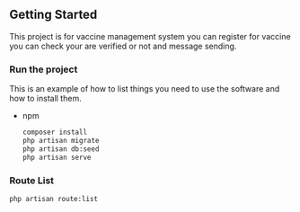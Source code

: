 <!-- GETTING STARTED -->
## Getting Started

This project is for vaccine management system you can register for vaccine you can check your are verified or not and message sending.

### Run the project
This is an example of how to list things you need to use the software and how to install them.
* npm
  ```sh
  composer install
  php artisan migrate
  php artisan db:seed
  php artisan serve
  ```

### Route List

  ```sh
  php artisan route:list
  ```

